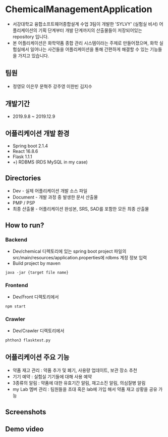 # ChemicalManagementApplication

* 서강대학교 융합소프트웨어종합설계 수업 3팀이 개발한 'SYLVY' (실험실 비서) 어플리케이션의 기획 단계부터 개발 단계까지의 산출물들이 저장되어있는 repository 입니다.
* 본 어플리케이션은 화학약품 종합 관리 시스템이라는 주제로 만들어졌으며, 화학 실험실에서 일어나는 사건들을 어플리케이션을 통해 간편하게 해결할 수 있는 기능들을 가지고 있습니다. 

## 팀원
* 정영모 이은무 문혁주 강주영 이한빈 김지수

## 개발기간
* 2019.9.8 ~ 2019.12.9

## 어플리케이션 개발 환경
* Spring boot 2.1.4
* React 16.8.6
* Flask 1.1.1
* +) RDBMS (RDS MySQL in my case)

## Directories
* Dev - 실제 어플리케이션 개발 소스 파일
* Document - 개발 과정 중 발생한 문서 산출물
* PMP / PSP
* 최종 산출물 - 어플리케이션 완성본, SRS, SAD를 포함한 모든 최종 산출물

## How to run?
### Backend
* Dev/chemical 디렉토리에 있는 spring boot project 파일의 src/main/resources/application.properties에 rdbms 계정 정보 입력 
* Build project by maven
```
java -jar {target file name}
```
### Frontend
* Dev/Front 디렉토리에서 
```
npm start
```
### Crawler
* Dev/Crawler 디렉토리에서
```
phthon3 flasktest.py
```

## 어플리케이션 주요 기능
* 약품 재고 관리 : 약품 추가 및 폐기, 사용량 업데이트, 보관 장소 추천
* 기기 예약 : 실험실 기기들에 대해 사용 예약
* 3종류의 알림 : 약품에 대한 유효기간 알림, 재고소진 알림, 의심질병 알림
* my Lab 멤버 관리 : 팀원들을 초대 혹은 lab에 가입 해서 약품 재고 상황을 공유 가능

## Screenshots

## Demo video
